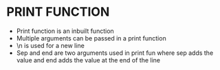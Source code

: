 # PRINT FUNCTION
-	Print function is an inbuilt function
-	Multiple arguments can be passed in a print function
-	\n is used for a new line 
-	Sep and end are two arguments used in print fun where sep adds the value and end adds the value at the end of the line
